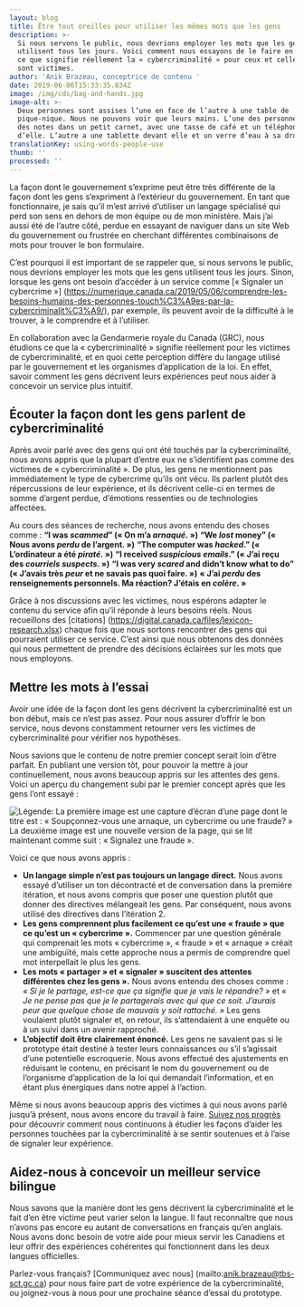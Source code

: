 ```yaml
---
layout: blog
title: Être tout oreilles pour utiliser les mêmes mots que les gens
description: >-
  Si nous servons le public, nous devrions employer les mots que les gens
  utilisent tous les jours. Voici comment nous essayons de le faire en étudiant
  ce que signifie réellement la « cybercriminalité » pour ceux et celles qui en
  sont victimes.
author: 'Anik Brazeau, conceptrice de contenu '
date: 2019-06-06T15:33:35.834Z
image: /img/cds/bag-and-hands.jpg
image-alt: >-
  Deux personnes sont assises l’une en face de l’autre à une table de
  pique-nique. Nous ne pouvons voir que leurs mains. L’une des personnes prend
  des notes dans un petit carnet, avec une tasse de café et un téléphone à côté
  d’elle. L’autre a une tablette devant elle et un verre d’eau à sa droite.
translationKey: using-words-people-use
thumb: ''
processed: ''
---
```

La façon dont le gouvernement s’exprime peut être très différente de la façon dont les gens s’expriment à l’extérieur du gouvernement. En tant que fonctionnaire, je sais qu’il m’est arrivé d’utiliser un langage spécialisé qui perd son sens en dehors de mon équipe ou de mon ministère. Mais j’ai aussi été de l’autre côté, perdue en essayant de naviguer dans un site Web du gouvernement ou frustrée en cherchant différentes combinaisons de mots pour trouver le bon formulaire. 

C’est pourquoi il est important de se rappeler que, si nous servons le public, nous devrions employer les mots que les gens utilisent tous les jours. Sinon, lorsque les gens ont besoin d’accéder à un service comme [« Signaler un cybercrime »] (https://numerique.canada.ca/2019/05/06/comprendre-les-besoins-humains-des-personnes-touch%C3%A9es-par-la-cybercriminalit%C3%A9/), par exemple, ils peuvent avoir de la difficulté à le trouver, à le comprendre et à l’utiliser.  

En collaboration avec la Gendarmerie royale du Canada (GRC), nous étudions ce que la « cybercriminalité » signifie réellement pour les victimes de cybercriminalité, et en quoi cette perception diffère du langage utilisé par le gouvernement et les organismes d’application de la loi. En effet, savoir comment les gens décrivent leurs expériences peut nous aider à concevoir un service plus intuitif.

## Écouter la façon dont les gens parlent de cybercriminalité

Après avoir parlé avec des gens qui ont été touchés par la cybercriminalité, nous avons appris que la plupart d’entre eux ne s’identifient pas comme des victimes de « cybercriminalité ». De plus, les gens ne mentionnent pas immédiatement le type de cybercrime qu’ils ont vécu. Ils parlent plutôt des répercussions de leur expérience, et ils décrivent celle-ci en termes de somme d’argent perdue, d’émotions ressenties ou de technologies affectées. 

Au cours des séances de recherche, nous avons entendu des choses comme : 
**“I was *scammed*” (« On m’a *arnaqué*. »)**
**“We *lost* money” (« Nous avons *perdu* de l’argent. »)**
**“The computer was *hacked*.” (« L’ordinateur a été *piraté*. »)**
**“I received *suspicious emails*.” (« J’ai reçu des *courriels suspects*. »)**
**“I was very *scared* and didn’t know what to do” (« J’avais très *peur* et ne savais pas quoi faire. »)**
**« J’ai *perdu* des renseignements personnels. Ma réaction? J’étais en *colère*. »**

Grâce à nos discussions avec les victimes, nous espérons adapter le contenu du service afin qu’il réponde à leurs besoins réels. Nous recueillons des [citations] (https://digital.canada.ca/files/lexicon-research.xlsx) chaque fois que nous sortons rencontrer des gens qui pourraient utiliser ce service. C’est ainsi que nous obtenons des données qui nous permettent de prendre des décisions éclairées sur les mots que nous employons.

## Mettre les mots à l’essai

Avoir une idée de la façon dont les gens décrivent la cybercriminalité est un bon début, mais ce n’est pas assez. Pour nous assurer d’offrir le bon service, nous devons constamment retourner vers les victimes de cybercriminalité pour vérifier nos hypothèses. 

Nous savions que le contenu de notre premier concept serait loin d’être parfait. En publiant une version tôt, pour pouvoir la mettre à jour continuellement, nous avons beaucoup appris sur les attentes des gens. Voici un aperçu du changement subi par le premier concept après que les gens l’ont essayé :


![Légende: La première image est une capture d’écran d’une page dont le titre est : « Soupçonnez-vous une arnaque, un cybercrime ou une fraude? » La deuxième image est une nouvelle version de la page, qui se lit maintenant comme suit : « Signalez une fraude ».](/img/cds/french-concept-test.png)

Voici ce que nous avons appris :
* **Un langage simple n’est pas toujours un langage direct.** Nous avons essayé d’utiliser un ton décontracté et de conversation dans la première itération, et nous avons compris que poser une question plutôt que donner des directives mélangeait les gens. Par conséquent, nous avons utilisé des directives dans l’itération 2. 
* **Les gens comprennent plus facilement ce qu’est une « fraude » que ce qu’est un « cybercrime ».** Commencer par une question générale qui comprenait les mots « cybercrime », « fraude » et « arnaque » créait une ambiguïté, mais cette approche nous a permis de comprendre quel mot interpellait le plus les gens.
* **Les mots « partager » et « signaler » suscitent des attentes différentes chez les gens ».** Nous avons entendu des choses comme : *« Si je le partage, est-ce que ça signifie que je vais le répandre? »* et *« Je ne pense pas que je le partagerais avec qui que ce soit. J’aurais peur que quelque chose de mauvais y soit rattaché. »* Les gens voulaient plutôt signaler et, en retour, ils s’attendaient à une enquête ou à un suivi dans un avenir rapproché.
* **L’objectif doit être clairement énoncé.** Les gens ne savaient pas si le prototype était destiné à tester leurs connaissances ou s’il s’agissait d’une potentielle escroquerie. Nous avons effectué des ajustements en réduisant le contenu, en précisant le nom du gouvernement ou de l’organisme d’application de la loi qui demandait l’information, et en étant plus énergiques dans notre appel à l’action.

Même si nous avons beaucoup appris des victimes à qui nous avons parlé jusqu’à présent, nous avons encore du travail à faire. [Suivez nos progrès](https://github.com/cds-snc/report-a-cybercrime) pour découvrir comment nous continuons à étudier les façons d’aider les personnes touchées par la cybercriminalité à se sentir soutenues et à l’aise de signaler leur expérience.

## Aidez-nous à concevoir un meilleur service bilingue

Nous savons que la manière dont les gens décrivent la cybercriminalité et le fait d’en être victime peut varier selon la langue. Il faut reconnaître que nous n’avons pas encore eu autant de conversations en français qu’en anglais. Nous avons donc besoin de votre aide pour mieux servir les Canadiens et leur offrir des expériences cohérentes qui fonctionnent dans les deux langues officielles. 

Parlez-vous français? [Communiquez avec nous] (mailto:anik.brazeau@tbs-sct.gc.ca) pour nous faire part de votre expérience de la cybercriminalité, ou joignez-vous à nous pour une prochaine séance d’essai du prototype.
